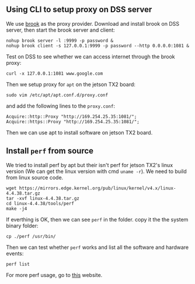 
## Using CLI to setup proxy on DSS server
We use [brook](https://github.com/txthinking/brook.git) as the proxy provider.
Download and install brook on DSS server, then start the brook server and client:
```shell
nohup brook server -l :9999 -p password &
nohup brook client -s 127.0.0.1:9999 -p password --http 0.0.0.0:1081 &
```
Test on DSS to see whether we can access internet through the brook proxy:

```
curl -x 127.0.0.1:1081 www.google.com
```
Then we setup  proxy for `apt` on the jetson TX2 board:
```
sudo vim /etc/apt/apt.conf.d/proxy.conf
```
and add the following lines to the `proxy.conf`:
```shell
Acquire::http::Proxy "http://169.254.25.35:1081/";
Acquire::https::Proxy "http://169.254.25.35:1081/";
```
Then we can use apt to install software on jetson TX2 board.


## Install `perf` from source
We tried to install perf by apt but their isn't perf for jetson TX2's linux version (We can get the linux version with cmd `uname -r`).
We need to build from linux source code.
```shell
wget https://mirrors.edge.kernel.org/pub/linux/kernel/v4.x/linux-4.4.38.tar.gz
tar -xvf linux-4.4.38.tar.gz
cd linux-4.4.38/tools/perf
make -j4
```
If everthing is OK, then we can see `perf` in the folder.
copy it the the system binary folder:

```shell
cp ./perf /usr/bin/
```

Then we can test whether `perf` works and list all the software and hardware events:

```shell
perf list
```
For more perf usage, go to [this](https://www.brendangregg.com/perf.html) website.
